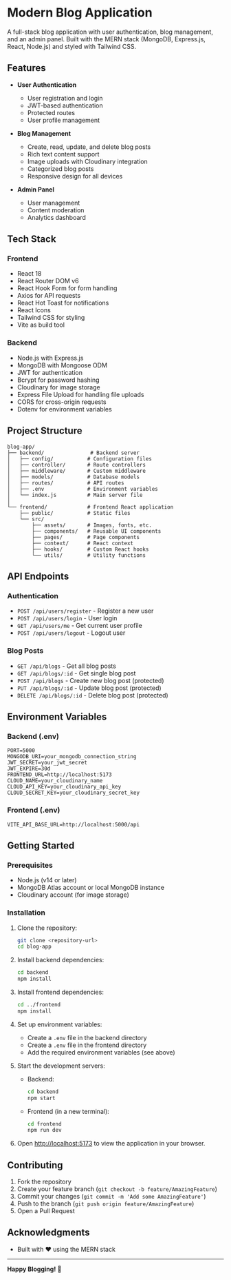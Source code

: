 # Modern Blog Application

A full-stack blog application with user authentication, blog management, and an admin panel. Built with the MERN stack (MongoDB, Express.js, React, Node.js) and styled with Tailwind CSS.

## Features

- **User Authentication**
  - User registration and login
  - JWT-based authentication
  - Protected routes
  - User profile management

- **Blog Management**
  - Create, read, update, and delete blog posts
  - Rich text content support
  - Image uploads with Cloudinary integration
  - Categorized blog posts
  - Responsive design for all devices

- **Admin Panel**
  - User management
  - Content moderation
  - Analytics dashboard

## Tech Stack

### Frontend
- React 18
- React Router DOM v6
- React Hook Form for form handling
- Axios for API requests
- React Hot Toast for notifications
- React Icons
- Tailwind CSS for styling
- Vite as build tool

### Backend
- Node.js with Express.js
- MongoDB with Mongoose ODM
- JWT for authentication
- Bcrypt for password hashing
- Cloudinary for image storage
- Express File Upload for handling file uploads
- CORS for cross-origin requests
- Dotenv for environment variables

## Project Structure

```
blog-app/
├── backend/               # Backend server
│   ├── config/           # Configuration files
│   ├── controller/       # Route controllers
│   ├── middleware/       # Custom middleware
│   ├── models/           # Database models
│   ├── routes/           # API routes
│   ├── .env              # Environment variables
│   └── index.js          # Main server file
│
└── frontend/             # Frontend React application
    ├── public/           # Static files
    └── src/
        ├── assets/       # Images, fonts, etc.
        ├── components/   # Reusable UI components
        ├── pages/        # Page components
        ├── context/      # React context
        ├── hooks/        # Custom React hooks
        └── utils/        # Utility functions
```

## API Endpoints

### Authentication
- `POST /api/users/register` - Register a new user
- `POST /api/users/login` - User login
- `GET /api/users/me` - Get current user profile
- `POST /api/users/logout` - Logout user

### Blog Posts
- `GET /api/blogs` - Get all blog posts
- `GET /api/blogs/:id` - Get single blog post
- `POST /api/blogs` - Create new blog post (protected)
- `PUT /api/blogs/:id` - Update blog post (protected)
- `DELETE /api/blogs/:id` - Delete blog post (protected)

## Environment Variables

### Backend (.env)
```
PORT=5000
MONGODB_URI=your_mongodb_connection_string
JWT_SECRET=your_jwt_secret
JWT_EXPIRE=30d
FRONTEND_URL=http://localhost:5173
CLOUD_NAME=your_cloudinary_name
CLOUD_API_KEY=your_cloudinary_api_key
CLOUD_SECRET_KEY=your_cloudinary_secret_key
```

### Frontend (.env)
```
VITE_API_BASE_URL=http://localhost:5000/api
```

## Getting Started

### Prerequisites
- Node.js (v14 or later)
- MongoDB Atlas account or local MongoDB instance
- Cloudinary account (for image storage)

### Installation

1. Clone the repository:
   ```bash
   git clone <repository-url>
   cd blog-app
   ```

2. Install backend dependencies:
   ```bash
   cd backend
   npm install
   ```

3. Install frontend dependencies:
   ```bash
   cd ../frontend
   npm install
   ```

4. Set up environment variables:
   - Create a `.env` file in the backend directory
   - Create a `.env` file in the frontend directory
   - Add the required environment variables (see above)

5. Start the development servers:
   - Backend:
     ```bash
     cd backend
     npm start
     ```
   - Frontend (in a new terminal):
     ```bash
     cd frontend
     npm run dev
     ```

6. Open [http://localhost:5173](http://localhost:5173) to view the application in your browser.

## Contributing

1. Fork the repository
2. Create your feature branch (`git checkout -b feature/AmazingFeature`)
3. Commit your changes (`git commit -m 'Add some AmazingFeature'`)
4. Push to the branch (`git push origin feature/AmazingFeature`)
5. Open a Pull Request

## Acknowledgments

- Built with ❤️ using the MERN stack

---

**Happy Blogging!** 🚀
